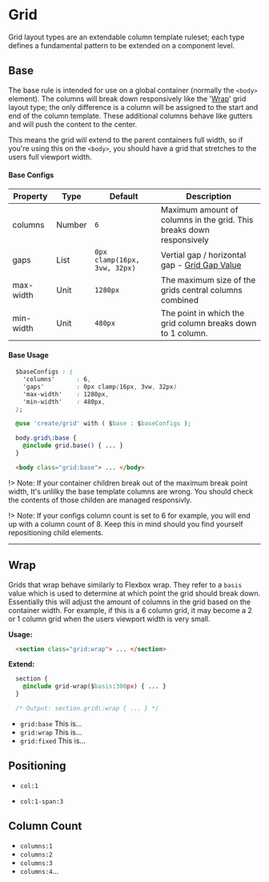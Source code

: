 # Grid

Grid layout types are an extendable column template ruleset; each type defines a fundamental pattern to be extended on a component level. 

## Base

The base rule is intended for use on a global container (normally the `<body>` element). 
The columns will break down responsively like the '[Wrap](#wrap)' grid layout type; the only difference 
is a column will be assigned to the start and end of the column template. These additional
columns behave like gutters and will push the content to the center. 

This means the grid will extend to the parent containers full width, so if you're 
using this on the `<body>`, you should have a grid that stretches to the users full viewport width.

#### Base Configs

| Property     | Type     | Default                      | Description |
| ------------ | -------- | ---------------------------- |-------- |
| columns      | Number   | `6`                          | Maximum amount of columns in the grid. This breaks down responsively |
| gaps         | List     | `0px clamp(16px, 3vw, 32px)` | Vertial gap / horizontal gap - [Grid Gap Value](https://developer.mozilla.org/en-US/docs/Web/CSS/gap) |
| max-width    | Unit     | `1280px`                     | The maximum size of the grids central columns combined
| min-width    | Unit     | `480px`                      | The point in which the grid column breaks down to 1 column. 

#### Base Usage

```css
  $baseConfigs : (
    'columns'      : 6,
    'gaps'         : 0px clamp(16px, 3vw, 32px)
    'max-width'    : 1280px,
    'min-width'    : 480px,
  );

  @use 'create/grid' with ( $base : $baseConfigs );

  body.grid\:base { 
    @include grid.base() { ... } 
  }
``` 
```html 
  <body class="grid:base"> ... </body>
```

!> Note: If your container children break out of the maximum break point width, 
It's unlilky the base template columns are wrong. You should check the contents of those childen are managed responsivly. 

!> Note: If your configs column count is set to 6 for example, you will end up with a column count of 8.
Keep this in mind should you find yourself repositioning child elements. 

------
## Wrap

Grids that wrap behave similarly to Flexbox wrap. They refer to a `basis` value which 
is used to determine at which point the grid should break down. Essentially this will
adjust the amount of columns in the grid based on the container width. 
For example, if this is a 6 column grid, it may become a 2 or 1 column grid when the
users viewport width is very small. 

**Usage:**

```html 
  <section class="grid:wrap"> ... </section>
```

**Extend:**

```css
  section { 
    @include grid-wrap($basis:300px) { ... }
  }

  /* Output: section.grid\:wrap { ... } */

```



- `grid:base` This is... 
- `grid:wrap` This is... 
- `grid:fixed` This is... 

## Positioning

- `col:1`

- `col:1-span:3`

## Column Count

- `columns:1`
- `columns:2`
- `columns:3`
- `columns:4`...